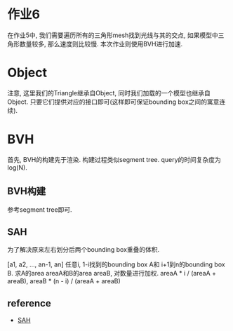 # 作业6

在作业5中, 我们需要遍历所有的三角形mesh找到光线与其的交点, 如果模型中三角形数量较多, 那么速度则比较慢. 本次作业则使用BVH进行加速.

# Object
注意, 这里我们的Triangle继承自Object, 同时我们加载的一个模型也继承自Object. 只要它们提供对应的接口即可(这样即可保证bounding box之间的寓意连续).

# BVH

首先, BVH的构建先于渲染. 构建过程类似segment tree. query的时间复杂度为log(N).

## BVH构建

参考segment tree即可.

## SAH
为了解决原来左右划分后两个bounding box重叠的体积.


[a1, a2, ..., an-1, an]
任意i, 1-i找到的bounding box A和 i+1到n的bounding box B.
求A的area areaA和B的area areaB, 对数量进行加权. areaA * i / (areaA + areaB), areaB * (n - i) / (areaA + areaB)


## reference
+ [SAH](https://zhuanlan.zhihu.com/p/50720158)